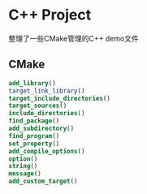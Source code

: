 # C++ Project
整理了一些CMake管理的C++ demo文件
## CMake
```cmake
add_library()
target_link_library()
target_include_directories()
target_sources()
include_directories()
find_package()
add_subdirectory()
find_program()
set_property()
add_compile_options()
option()
string()
message()
add_custom_target()

```

